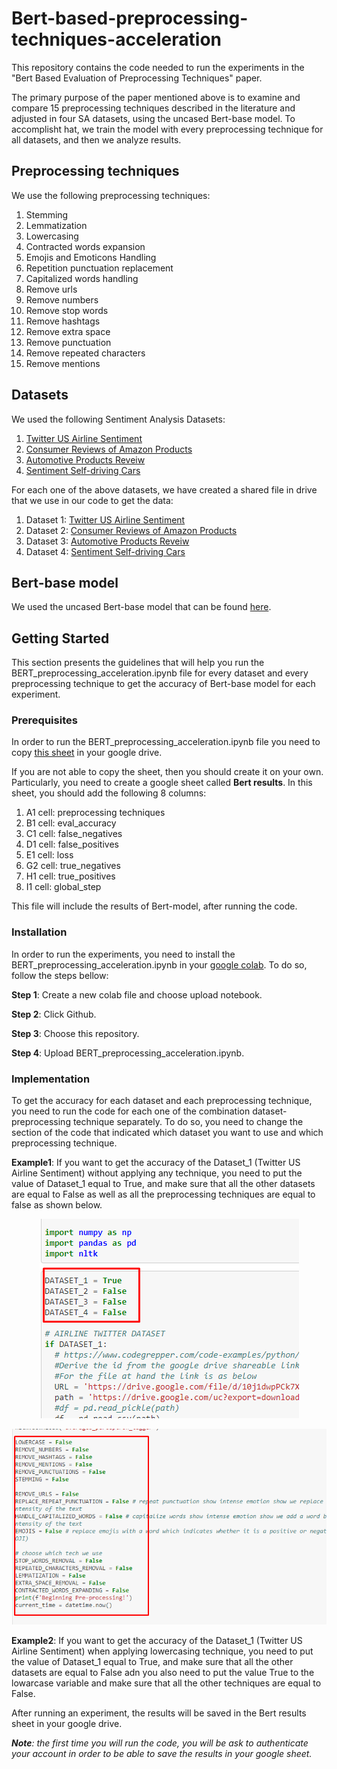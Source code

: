 # Bert-based-preprocessing-techniques-acceleration

This repository contains the code needed to run the experiments in the "Bert Based Evaluation of Preprocessing Techniques" paper.

The primary purpose of the paper mentioned above is to examine and compare 15 preprocessing techniques described in the literature and adjusted in four SA datasets, using the uncased Bert-base model. To accomplisht hat, we train the model with every preprocessing technique for all datasets, and then we analyze results.

## Preprocessing techniques

We use the following preprocessing techniques:

1. Stemming
2. Lemmatization
3. Lowercasing
4. Contracted words expansion
5. Emojis and Emoticons Handling
6. Repetition punctuation replacement
7. Capitalized words handling
8. Remove urls
9. Remove numbers
10. Remove stop words
11. Remove hashtags
12. Remove extra space
13. Remove punctuation
14. Remove repeated characters
15. Remove mentions

## Datasets

We used the following Sentiment Analysis Datasets:

1. [Twitter US Airline Sentiment](https://www.kaggle.com/crowdflower/twitter-airline-sentiment)
2. [Consumer Reviews of Amazon Products](https://www.kaggle.com/datafiniti/consumer-reviews-of-amazon-products) 
3. [Automotive Products Reveiw](https://jmcauley.ucsd.edu/data/amazon/)
4. [Sentiment Self-driving Cars](https://data.world/crowdflower/sentiment-self-driving-cars)

For each one of the above datasets, we have created a shared file in drive that we use in our code to get the data:

1. Dataset 1: [Twitter US Airline Sentiment](https://drive.google.com/file/d/10j1dwpPCk7XAHCTX7gczX2woXzMZ5Dva/view)
2. Dataset 2: [Consumer Reviews of Amazon Products](https://drive.google.com/file/d/1EbWy4GSV_Ano6OlOiXZaNuqmJrnc95p5/view) 
3. Dataset 3: [Automotive Products Reveiw](https://drive.google.com/file/d/1-ST5Wffhx9ky56Qh7KEkbfhMd9MRY97d/view)
4. Dataset 4: [Sentiment Self-driving Cars](https://drive.google.com/file/d/1XeIrsFJkOnAaly_YxyOQ8pj18b_yilTA/view)

## Bert-base model

We used the uncased Bert-base model that can be found [here](https://tfhub.dev/google/bert_uncased_L-12_H-768_A-12/1).

## Getting Started

This section presents the guidelines that will help you run the BERT_preprocessing_acceleration.ipynb file for every dataset and every preprocessing technique to get the accuracy of Bert-base model for each experiment.

### Prerequisites

In order to run the BERT_preprocessing_acceleration.ipynb file you need to copy [this sheet](https://docs.google.com/spreadsheets/d/1aG9SegoFhS4J8TbGwPhQiWQsYqqAoJnmdu6idd0OM3g/edit?usp=sharing) in your google drive.  <br />

If you are not able to copy the sheet, then you should create it on your own. Particularly, you need to create a google sheet called **Bert results**. In this sheet, you should add the following 8 columns:
1. A1 cell: preprocessing techniques
2. B1 cell: eval_accuracy	
3. C1 cell: false_negatives	
4. D1 cell: false_positives	
5. E1 cell: loss	
6. G2 cell: true_negatives	
7. H1 cell: true_positives	
8. I1 cell: global_step

This file will include the results of Bert-model, after running the code.

### Installation

In order to run the experiments, you need to install the BERT_preprocessing_acceleration.ipynb in your [google colab](https://colab.research.google.com/). To do so, follow the steps bellow:

**Step 1**: Create a new colab file and choose upload notebook. <br />

**Step 2**: Click Github.  <br />

**Step 3**: Choose this repository. <br />

**Step 4**: Upload BERT_preprocessing_acceleration.ipynb.

### Implementation

To get the accuracy for each dataset and each preprocessing technique, you need to run the code for each one of the combination dataset-preprocessing technique separately. To do so, you need to change the section of the code that indicated which dataset you want to use and which preprocessing technique. <br />

**Example1**: If you want to get the accuracy of the Dataset_1 (Twitter US Airline Sentiment) without applying any technique, you need to put the value of Dataset_1 equal to True, and make sure that all the other datasets are equal to False as well as all the preprocessing techniques are equal to false as shown below.  <br />
<p align="center">
  <img src="img/change_dataset.png" />
</p>
<p align="center">
  <img src="img/change_preprtechniques.png" />
</p>

**Example2**: If you want to get the accuracy of the Dataset_1 (Twitter US Airline Sentiment) when applying lowercasing technique, you need to put the value of Dataset_1 equal to True, and make sure that all the other datasets are equal to False adn you also need to put the value True to the lowarcase variable and make sure that all the other techniques are equal to False. <br />

After running an experiment, the results will be saved in the Bert results sheet in your google drive. <br />

***Note**: the first time you will run the code, you will be ask to authenticate your account in order to be able to save the results in your google sheet.*

